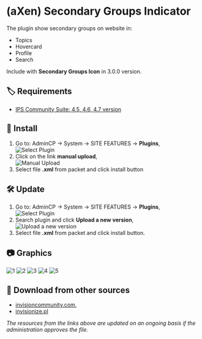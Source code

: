# (aXen) Secondary Groups Indicator

The plugin show secondary groups on website in:

- Topics
- Hovercard
- Profile
- Search

Include with **Secondary Groups Icon** in 3.0.0 version.

## 🏷️ Requirements

- [IPS Community Suite: 4.5, 4.6, 4.7 version](https://invisioncommunity.com/)

## 🧰 Install

1. Go to: AdminCP -> System -> SITE FEATURES -> **Plugins**,  
   ![Select Plugin](https://files.axendev.net/github/plugins/admincp_select.png)
2. Click on the link **manual upload**,  
   ![Manual Upload](https://files.axendev.net/github/plugins/manual_upload.png)
3. Select file **.xml** from packet and click install button

## 🛠️ Update

1. Go to: AdminCP -> System -> SITE FEATURES -> **Plugins**,  
   ![Select Plugin](https://files.axendev.net/github/plugins/admincp_select.png)
2. Search plugin and click **Upload a new version**,  
   ![Upload a new version](https://files.axendev.net/github/plugins/new_version_upload.png)
3. Select file **.xml** from packet and click install button.

## 📷 Graphics

![1](https://github.com/aXenDeveloper/ips-secondary-groups-indicator/blob/master/1.png?raw=true)
![2](https://github.com/aXenDeveloper/ips-secondary-groups-indicator/blob/master/2.png?raw=true)
![3](https://github.com/aXenDeveloper/ips-secondary-groups-indicator/blob/master/3.png?raw=true)
![4](https://github.com/aXenDeveloper/ips-secondary-groups-indicator/blob/master/4.png?raw=true)
![5](https://github.com/aXenDeveloper/ips-secondary-groups-indicator/blob/master/5.png?raw=true)

## 🔌 Download from other sources

- [invisioncommunity.com](https://invisioncommunity.com/files/file/8760-axen-secondary-groups-indicator/),
- [invisionize.pl](https://forum.invisionize.pl/files/file/772-axen-secondary-groups-indicator/)

_The resources from the links above are updated on an ongoing basis if the administration approves the file._
